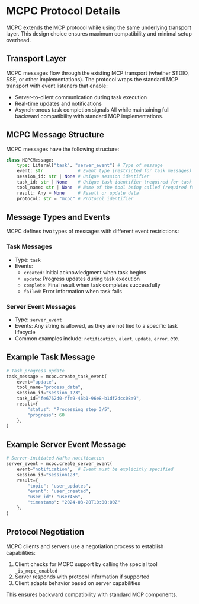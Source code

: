 # MCPC Protocol Details

MCPC extends the MCP protocol while using the same underlying transport layer. This design choice ensures maximum compatibility and minimal setup overhead.

## Transport Layer

MCPC messages flow through the existing MCP transport (whether STDIO, SSE, or other implementations). The protocol wraps the standard MCP transport with event listeners that enable:

- Server-to-client communication during task execution
- Real-time updates and notifications
- Asynchronous task completion signals
  All while maintaining full backward compatibility with standard MCP implementations.

## MCPC Message Structure

MCPC messages have the following structure:

```python
class MCPCMessage:
    type: Literal["task", "server_event"] # Type of message
    event: str             # Event type (restricted for task messages)
    session_id: str | None # Unique session identifier
    task_id: str | None    # Unique task identifier (required for task messages)
    tool_name: str | None  # Name of the tool being called (required for task messages)
    result: Any = None     # Result or update data
    protocol: str = "mcpc" # Protocol identifier
```

## Message Types and Events

MCPC defines two types of messages with different event restrictions:

### Task Messages

- Type: `task`
- Events:
  - `created`: Initial acknowledgment when task begins
  - `update`: Progress updates during task execution
  - `complete`: Final result when task completes successfully
  - `failed`: Error information when task fails

### Server Event Messages

- Type: `server_event`
- Events: Any string is allowed, as they are not tied to a specific task lifecycle
- Common examples include: `notification`, `alert`, `update`, `error`, etc.

## Example Task Message

```python
# Task progress update
task_message = mcpc.create_task_event(
    event="update",
    tool_name="process_data",
    session_id="session_123",
    task_id="fe6762d0-ffe9-46b1-96e8-b1df2dcc08a9",
    result={
        "status": "Processing step 3/5",
        "progress": 60
    },
)
```

## Example Server Event Message

```python
# Server-initiated Kafka notification
server_event = mcpc.create_server_event(
    event="notification",  # Event must be explicitly specified
    session_id="session123",
    result={
        "topic": "user_updates",
        "event": "user_created",
        "user_id": "user456",
        "timestamp": "2024-03-20T10:00:00Z"
    },
)
```

## Protocol Negotiation

MCPC clients and servers use a negotiation process to establish capabilities:

1. Client checks for MCPC support by calling the special tool `_is_mcpc_enabled`
2. Server responds with protocol information if supported
3. Client adapts behavior based on server capabilities

This ensures backward compatibility with standard MCP components.
